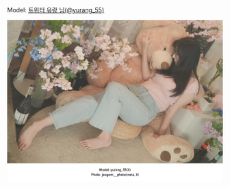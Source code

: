 ﻿---
dddd: 2024.09.08 빈티지플랜트 목동 체인소맨 아키
nickname: 유랑
sns_type: x
sns_id: yurang_55
---

<a name="yurang_55"></a>
Model: <a href="https://x.com/yurang_55" target="_blank">트위터 유랑 님(@yurang_55)</a>

![DSC01214.jpg](/assets/img/2024/09-08/유랑/DSC01214.jpg)